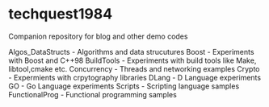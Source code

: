 # techquest1984
Companion repository for blog and other demo codes

Algos_DataStructs - Algorithms and data strucutures
Boost - Experiments with Boost and C++98
BuildTools - Experiments with build tools like Make, libtool,cmake etc.
Concurrency - Threads and networking examples
Crypto - Expermients with crpytography libraries
DLang - D Language experiments
GO - Go Language experiments
Scripts - Scripting language samples
FunctionalProg - Functional programming samples

